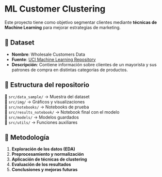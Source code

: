 #  ML Customer Clustering  

Este proyecto tiene como objetivo segmentar clientes mediante **técnicas de Machine Learning** para mejorar estrategias de marketing.  

## 📌 Dataset  
- **Nombre**: Wholesale Customers Data  
- **Fuente**: [UCI Machine Learning Repository](https://archive.ics.uci.edu/ml/datasets/wholesale+customers)  
- **Descripción**: Contiene información sobre clientes de un mayorista y sus patrones de compra en distintas categorías de productos.  

## 📂 Estructura del repositorio  
📁 `src/data_sample/` → Muestra del dataset  
📁 `src/img/` → Gráficos y visualizaciones  
📁 `src/notebooks/` → Notebooks de prueba  
📁 `src/results_notebook/` → Notebook final con el modelo  
📁 `src/models/` → Modelos guardados  
📁 `src/utils/` → Funciones auxiliares  

## 🚀 Metodología  
1. **Exploración de los datos (EDA)**  
2. **Preprocesamiento y normalización**  
3. **Aplicación de técnicas de clustering**  
4. **Evaluación de los resultados**  
5. **Conclusiones y mejoras futuras**  

